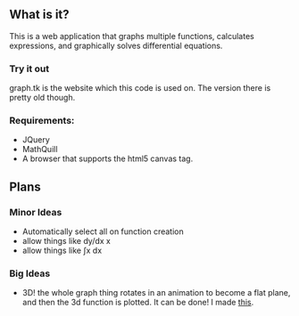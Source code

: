 ## What is it?
This is a web application that graphs multiple functions, calculates expressions, and graphically solves differential equations.

### Try it out
graph.tk is the website which this code is used on. The version there is pretty old though.

### Requirements:
* JQuery
* MathQuill
* A browser that supports the html5 canvas tag.

## Plans
### Minor Ideas
* Automatically select all on function creation
* allow things like dy/dx x
* allow things like &int;x dx

### Big Ideas
* 3D! the whole graph thing rotates in an animation to become a flat plane, and then the 3d function is plotted. It can be done! I made [this](http://url3.tk/3d/).
